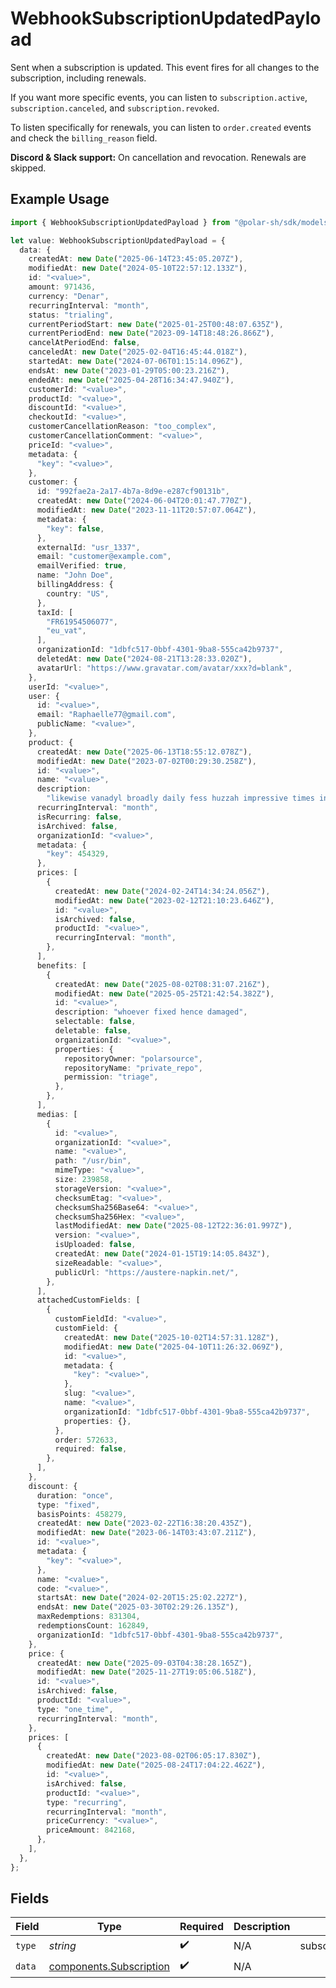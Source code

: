 # WebhookSubscriptionUpdatedPayload

Sent when a subscription is updated. This event fires for all changes to the subscription, including renewals.

If you want more specific events, you can listen to `subscription.active`, `subscription.canceled`, and `subscription.revoked`.

To listen specifically for renewals, you can listen to `order.created` events and check the `billing_reason` field.

**Discord & Slack support:** On cancellation and revocation. Renewals are skipped.

## Example Usage

```typescript
import { WebhookSubscriptionUpdatedPayload } from "@polar-sh/sdk/models/components/webhooksubscriptionupdatedpayload.js";

let value: WebhookSubscriptionUpdatedPayload = {
  data: {
    createdAt: new Date("2025-06-14T23:45:05.207Z"),
    modifiedAt: new Date("2024-05-10T22:57:12.133Z"),
    id: "<value>",
    amount: 971436,
    currency: "Denar",
    recurringInterval: "month",
    status: "trialing",
    currentPeriodStart: new Date("2025-01-25T00:48:07.635Z"),
    currentPeriodEnd: new Date("2023-09-14T18:48:26.866Z"),
    cancelAtPeriodEnd: false,
    canceledAt: new Date("2025-02-04T16:45:44.018Z"),
    startedAt: new Date("2024-07-06T01:15:14.096Z"),
    endsAt: new Date("2023-01-29T05:00:23.216Z"),
    endedAt: new Date("2025-04-28T16:34:47.940Z"),
    customerId: "<value>",
    productId: "<value>",
    discountId: "<value>",
    checkoutId: "<value>",
    customerCancellationReason: "too_complex",
    customerCancellationComment: "<value>",
    priceId: "<value>",
    metadata: {
      "key": "<value>",
    },
    customer: {
      id: "992fae2a-2a17-4b7a-8d9e-e287cf90131b",
      createdAt: new Date("2024-06-04T20:01:47.770Z"),
      modifiedAt: new Date("2023-11-11T20:57:07.064Z"),
      metadata: {
        "key": false,
      },
      externalId: "usr_1337",
      email: "customer@example.com",
      emailVerified: true,
      name: "John Doe",
      billingAddress: {
        country: "US",
      },
      taxId: [
        "FR61954506077",
        "eu_vat",
      ],
      organizationId: "1dbfc517-0bbf-4301-9ba8-555ca42b9737",
      deletedAt: new Date("2024-08-21T13:28:33.020Z"),
      avatarUrl: "https://www.gravatar.com/avatar/xxx?d=blank",
    },
    userId: "<value>",
    user: {
      id: "<value>",
      email: "Raphaelle77@gmail.com",
      publicName: "<value>",
    },
    product: {
      createdAt: new Date("2025-06-13T18:55:12.078Z"),
      modifiedAt: new Date("2023-07-02T00:29:30.258Z"),
      id: "<value>",
      name: "<value>",
      description:
        "likewise vanadyl broadly daily fess huzzah impressive times inborn",
      recurringInterval: "month",
      isRecurring: false,
      isArchived: false,
      organizationId: "<value>",
      metadata: {
        "key": 454329,
      },
      prices: [
        {
          createdAt: new Date("2024-02-24T14:34:24.056Z"),
          modifiedAt: new Date("2023-02-12T21:10:23.646Z"),
          id: "<value>",
          isArchived: false,
          productId: "<value>",
          recurringInterval: "month",
        },
      ],
      benefits: [
        {
          createdAt: new Date("2025-08-02T08:31:07.216Z"),
          modifiedAt: new Date("2025-05-25T21:42:54.382Z"),
          id: "<value>",
          description: "whoever fixed hence damaged",
          selectable: false,
          deletable: false,
          organizationId: "<value>",
          properties: {
            repositoryOwner: "polarsource",
            repositoryName: "private_repo",
            permission: "triage",
          },
        },
      ],
      medias: [
        {
          id: "<value>",
          organizationId: "<value>",
          name: "<value>",
          path: "/usr/bin",
          mimeType: "<value>",
          size: 239858,
          storageVersion: "<value>",
          checksumEtag: "<value>",
          checksumSha256Base64: "<value>",
          checksumSha256Hex: "<value>",
          lastModifiedAt: new Date("2025-08-12T22:36:01.997Z"),
          version: "<value>",
          isUploaded: false,
          createdAt: new Date("2024-01-15T19:14:05.843Z"),
          sizeReadable: "<value>",
          publicUrl: "https://austere-napkin.net/",
        },
      ],
      attachedCustomFields: [
        {
          customFieldId: "<value>",
          customField: {
            createdAt: new Date("2025-10-02T14:57:31.128Z"),
            modifiedAt: new Date("2025-04-10T11:26:32.069Z"),
            id: "<value>",
            metadata: {
              "key": "<value>",
            },
            slug: "<value>",
            name: "<value>",
            organizationId: "1dbfc517-0bbf-4301-9ba8-555ca42b9737",
            properties: {},
          },
          order: 572633,
          required: false,
        },
      ],
    },
    discount: {
      duration: "once",
      type: "fixed",
      basisPoints: 458279,
      createdAt: new Date("2023-02-22T16:38:20.435Z"),
      modifiedAt: new Date("2023-06-14T03:43:07.211Z"),
      id: "<value>",
      metadata: {
        "key": "<value>",
      },
      name: "<value>",
      code: "<value>",
      startsAt: new Date("2024-02-20T15:25:02.227Z"),
      endsAt: new Date("2025-03-30T02:29:26.135Z"),
      maxRedemptions: 831304,
      redemptionsCount: 162849,
      organizationId: "1dbfc517-0bbf-4301-9ba8-555ca42b9737",
    },
    price: {
      createdAt: new Date("2025-09-03T04:38:28.165Z"),
      modifiedAt: new Date("2025-11-27T19:05:06.518Z"),
      id: "<value>",
      isArchived: false,
      productId: "<value>",
      type: "one_time",
      recurringInterval: "month",
    },
    prices: [
      {
        createdAt: new Date("2023-08-02T06:05:17.830Z"),
        modifiedAt: new Date("2025-08-24T17:04:22.462Z"),
        id: "<value>",
        isArchived: false,
        productId: "<value>",
        type: "recurring",
        recurringInterval: "month",
        priceCurrency: "<value>",
        priceAmount: 842168,
      },
    ],
  },
};
```

## Fields

| Field                                                              | Type                                                               | Required                                                           | Description                                                        | Example                                                            |
| ------------------------------------------------------------------ | ------------------------------------------------------------------ | ------------------------------------------------------------------ | ------------------------------------------------------------------ | ------------------------------------------------------------------ |
| `type`                                                             | *string*                                                           | :heavy_check_mark:                                                 | N/A                                                                | subscription.updated                                               |
| `data`                                                             | [components.Subscription](../../models/components/subscription.md) | :heavy_check_mark:                                                 | N/A                                                                |                                                                    |